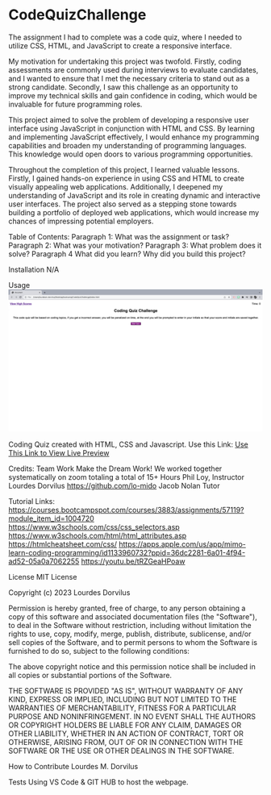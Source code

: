 # CodeQuizChallenge
The assignment I had to complete was a code quiz, where I needed to utilize CSS, HTML, and JavaScript to create a responsive interface.

My motivation for undertaking this project was twofold. Firstly, coding assessments are commonly used during interviews to evaluate candidates, and I wanted to ensure that I met the necessary criteria to stand out as a strong candidate. Secondly, I saw this challenge as an opportunity to improve my technical skills and gain confidence in coding, which would be invaluable for future programming roles.

This project aimed to solve the problem of developing a responsive user interface using JavaScript in conjunction with HTML and CSS. By learning and implementing JavaScript effectively, I would enhance my programming capabilities and broaden my understanding of programming languages. This knowledge would open doors to various programming opportunities.

 Throughout the completion of this project, I learned valuable lessons. Firstly, I gained hands-on experience in using CSS and HTML to create visually appealing web applications. Additionally, I deepened my understanding of JavaScript and its role in creating dynamic and interactive user interfaces. The project also served as a stepping stone towards building a portfolio of deployed web applications, which would increase my chances of impressing potential employers.

Table of Contents:
Paragraph 1: What was the assignment or task? Paragraph 2: What was your motivation? Paragraph 3: What problem does it solve? Paragraph 4 What did you learn? Why did you build this project?

Installation
N/A

Usage
<img src=".///assets/images/codequiz.png" alt= "picture of coding quiz website" width= " " height=" "> <br/> <figcaption> Coding Quiz created with HTML, CSS and Javascript.
Use this Link: <a href="https://lo-mido.github.io/CodeQuizChallenge/">Use This Link to View Live Preview</a>

Credits: Team Work Make the Dream Work! We worked together systematically on zoom totaling a total of 15+ Hours
Phil Loy, Instructor 
 Lourdes Dorvilus https://github.com/lo-mido
 Jacob Nolan Tutor 

Tutorial Links:
https://courses.bootcampspot.com/courses/3883/assignments/57119?module_item_id=1004720 https://www.w3schools.com/css/css_selectors.asp https://www.w3schools.com/html/html_attributes.asp https://htmlcheatsheet.com/css/ https://apps.apple.com/us/app/mimo-learn-coding-programming/id1133960732?ppid=36dc2281-6a01-4f94-ad52-05a0a7062255 https://youtu.be/tRZGeaHPoaw

License
MIT License

Copyright (c) 2023 Lourdes Dorvilus

Permission is hereby granted, free of charge, to any person obtaining a copy of this software and associated documentation files (the "Software"), to deal in the Software without restriction, including without limitation the rights to use, copy, modify, merge, publish, distribute, sublicense, and/or sell copies of the Software, and to permit persons to whom the Software is furnished to do so, subject to the following conditions:

The above copyright notice and this permission notice shall be included in all copies or substantial portions of the Software.

THE SOFTWARE IS PROVIDED "AS IS", WITHOUT WARRANTY OF ANY KIND, EXPRESS OR IMPLIED, INCLUDING BUT NOT LIMITED TO THE WARRANTIES OF MERCHANTABILITY, FITNESS FOR A PARTICULAR PURPOSE AND NONINFRINGEMENT. IN NO EVENT SHALL THE AUTHORS OR COPYRIGHT HOLDERS BE LIABLE FOR ANY CLAIM, DAMAGES OR OTHER LIABILITY, WHETHER IN AN ACTION OF CONTRACT, TORT OR OTHERWISE, ARISING FROM, OUT OF OR IN CONNECTION WITH THE SOFTWARE OR THE USE OR OTHER DEALINGS IN THE SOFTWARE.

How to Contribute
Lourdes M. Dorvilus

Tests
Using VS Code & GIT HUB to host the webpage.